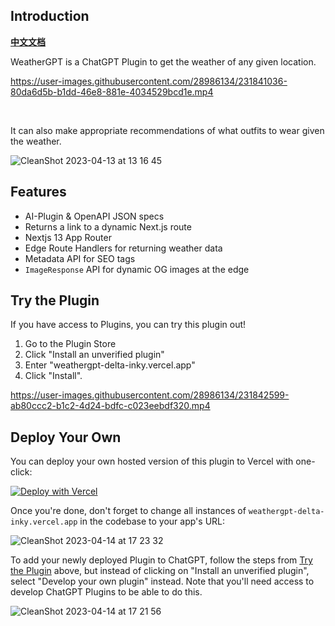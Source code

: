 ## Introduction

[**中文文档**](README_zh.md)

WeatherGPT is a ChatGPT Plugin to get the weather of any given location.

https://user-images.githubusercontent.com/28986134/231841036-80da6d5b-b1dd-46e8-881e-4034529bcd1e.mp4

<br/>

It can also make appropriate recommendations of what outfits to wear given the weather.

![CleanShot 2023-04-13 at 13 16 45](https://user-images.githubusercontent.com/28986134/231851083-4a00ffd8-9372-42b4-a3c8-534b0435ee25.png)

## Features

- AI-Plugin & OpenAPI JSON specs
- Returns a link to a dynamic Next.js route
- Nextjs 13 App Router
- Edge Route Handlers for returning weather data
- Metadata API for SEO tags
- `ImageResponse` API for dynamic OG images at the edge

## Try the Plugin

If you have access to Plugins, you can try this plugin out!

1. Go to the Plugin Store
2. Click "Install an unverified plugin"
3. Enter "weathergpt-delta-inky.vercel.app"
4. Click "Install".

https://user-images.githubusercontent.com/28986134/231842599-ab80ccc2-b1c2-4d24-bdfc-c023eebdf320.mp4

## Deploy Your Own

You can deploy your own hosted version of this plugin to Vercel with one-click:

[![Deploy with Vercel](https://vercel.com/button)](https://vercel.com/new/clone?demo-title=WeatherGPT+%E2%80%93%C2%A0ChatGPT+Plugin+Starter&demo-description=The+ultimate+ChatGPT+Plugin+starter+template.+WeatherGPT+is+a+ChatGPT+Plugin+to+get+the+weather+of+any+given+location.&demo-url=https%3A%2F%2Fweathergpt-delta-inky.vercel.app%2F&demo-image=%2F%2Fimages.ctfassets.net%2Fe5382hct74si%2F7Ft2fS9gtS9XtxUNVJJENP%2F04a68855bda0524982d3c15cbd2628ac%2FCleanShot_2023-04-13_at_12.37.09.png&project-name=WeatherGPT+%E2%80%93%C2%A0ChatGPT+Plugin+Starter&repository-name=weathergpt&repository-url=https%3A%2F%2Fgithub.com%2Fsteven-tey%2Fweathergpt&from=templates&skippable-integrations=1&env=WEATHER_API_KEY&envDescription=Get+your+WeatherAPI+key+here%3A&envLink=https%3A%2F%2Fwww.weatherapi.com%2F&teamCreateStatus=hidden)

Once you're done, don't forget to change all instances of `weathergpt-delta-inky.vercel.app` in the codebase to your app's URL:

![CleanShot 2023-04-14 at 17 23 32](https://user-images.githubusercontent.com/28986134/232164728-12a5d659-24a6-4528-babc-099dde5fdd26.png)

To add your newly deployed Plugin to ChatGPT, follow the steps from [Try the Plugin](#try-the-plugin) above, but instead of clicking on "Install an unverified plugin", select "Develop your own plugin" instead. Note that you'll need access to develop ChatGPT Plugins to be able to do this.

![CleanShot 2023-04-14 at 17 21 56](https://user-images.githubusercontent.com/28986134/232164948-d77c25c8-3ace-4b8c-8d30-db8d2b6283a5.png)


